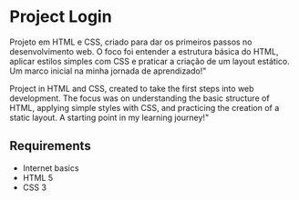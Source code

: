 # Project Login

Projeto em HTML e CSS, criado para dar os primeiros passos no desenvolvimento web. O foco foi entender a estrutura básica do HTML, aplicar estilos simples com CSS e praticar a criação de um layout estático. Um marco inicial na minha jornada de aprendizado!"  

Project in HTML and CSS, created to take the first steps into web development. The focus was on understanding the basic structure of HTML, applying simple styles with CSS, and practicing the creation of a static layout. A starting point in my learning journey!"  

## Requirements

- Internet basics
- HTML 5
- CSS 3

